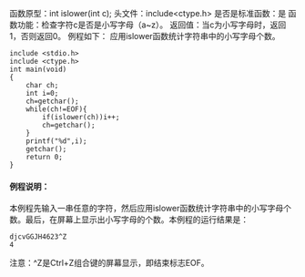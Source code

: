 函数原型：int islower(int c);
头文件：include<ctype.h>
是否是标准函数：是
函数功能：检查字符c是否是小写字母（a~z）。
返回值：当c为小写字母时，返回1，否则返回0。
例程如下： 应用islower函数统计字符串中的小写字母个数。
```  
include <stdio.h>
include <ctype.h>
int main(void)
{
    char ch;
    int i=0;
    ch=getchar();
    while(ch!=EOF){
        if(islower(ch))i++;
        ch=getchar();
    }
    printf("%d",i);
    getchar();
    return 0;
}
```

#### 例程说明：

本例程先输入一串任意的字符，然后应用islower函数统计字符串中的小写字母个数。最后，在屏幕上显示出小写字母的个数。本例程的运行结果是：
```  
djcvGGJH4623^Z
4
```
注意：^Z是Ctrl+Z组合键的屏幕显示，即结束标志EOF。
